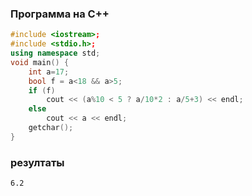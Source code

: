 ### Программа на C++

```cpp
#include <iostream>;
#include <stdio.h>;
using namespace std;
void main() {
    int a=17;
    bool f = a<18 && a>5;
    if (f) 
        cout << (a%10 < 5 ? a/10*2 : a/5+3) << endl;
    else 
        cout << a << endl;
    getchar();
}
```

### резултаты

```
6.2
```